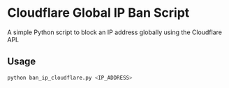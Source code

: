# Cloudflare Global IP Ban Script

A simple Python script to block an IP address globally using the Cloudflare API.

## Usage

```bash
python ban_ip_cloudflare.py <IP_ADDRESS>
```
